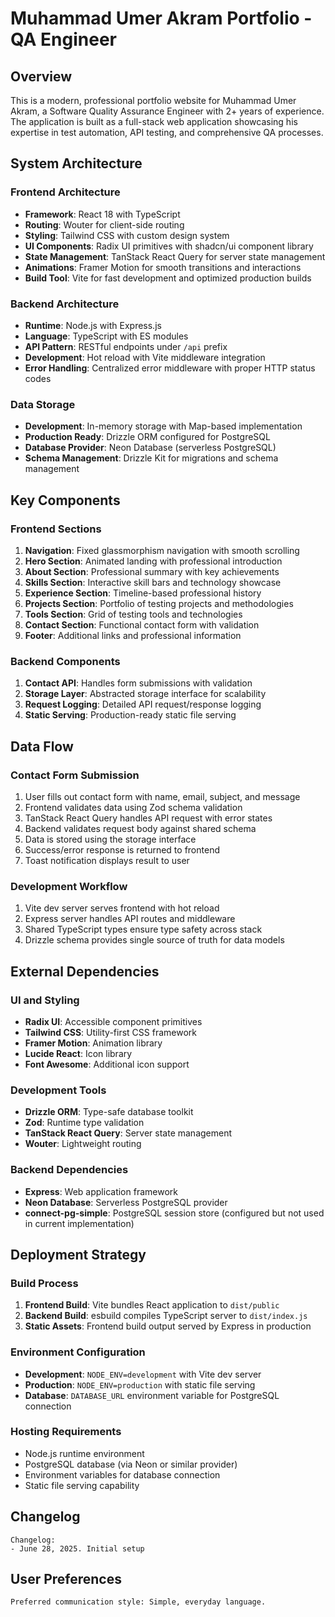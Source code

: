 # Muhammad Umer Akram Portfolio - QA Engineer

## Overview

This is a modern, professional portfolio website for Muhammad Umer Akram, a Software Quality Assurance Engineer with 2+ years of experience. The application is built as a full-stack web application showcasing his expertise in test automation, API testing, and comprehensive QA processes.

## System Architecture

### Frontend Architecture
- **Framework**: React 18 with TypeScript
- **Routing**: Wouter for client-side routing
- **Styling**: Tailwind CSS with custom design system
- **UI Components**: Radix UI primitives with shadcn/ui component library
- **State Management**: TanStack React Query for server state management
- **Animations**: Framer Motion for smooth transitions and interactions
- **Build Tool**: Vite for fast development and optimized production builds

### Backend Architecture
- **Runtime**: Node.js with Express.js
- **Language**: TypeScript with ES modules
- **API Pattern**: RESTful endpoints under `/api` prefix
- **Development**: Hot reload with Vite middleware integration
- **Error Handling**: Centralized error middleware with proper HTTP status codes

### Data Storage
- **Development**: In-memory storage with Map-based implementation
- **Production Ready**: Drizzle ORM configured for PostgreSQL
- **Database Provider**: Neon Database (serverless PostgreSQL)
- **Schema Management**: Drizzle Kit for migrations and schema management

## Key Components

### Frontend Sections
1. **Navigation**: Fixed glassmorphism navigation with smooth scrolling
2. **Hero Section**: Animated landing with professional introduction
3. **About Section**: Professional summary with key achievements
4. **Skills Section**: Interactive skill bars and technology showcase
5. **Experience Section**: Timeline-based professional history
6. **Projects Section**: Portfolio of testing projects and methodologies
7. **Tools Section**: Grid of testing tools and technologies
8. **Contact Section**: Functional contact form with validation
9. **Footer**: Additional links and professional information

### Backend Components
1. **Contact API**: Handles form submissions with validation
2. **Storage Layer**: Abstracted storage interface for scalability
3. **Request Logging**: Detailed API request/response logging
4. **Static Serving**: Production-ready static file serving

## Data Flow

### Contact Form Submission
1. User fills out contact form with name, email, subject, and message
2. Frontend validates data using Zod schema validation
3. TanStack React Query handles API request with error states
4. Backend validates request body against shared schema
5. Data is stored using the storage interface
6. Success/error response is returned to frontend
7. Toast notification displays result to user

### Development Workflow
1. Vite dev server serves frontend with hot reload
2. Express server handles API routes and middleware
3. Shared TypeScript types ensure type safety across stack
4. Drizzle schema provides single source of truth for data models

## External Dependencies

### UI and Styling
- **Radix UI**: Accessible component primitives
- **Tailwind CSS**: Utility-first CSS framework
- **Framer Motion**: Animation library
- **Lucide React**: Icon library
- **Font Awesome**: Additional icon support

### Development Tools
- **Drizzle ORM**: Type-safe database toolkit
- **Zod**: Runtime type validation
- **TanStack React Query**: Server state management
- **Wouter**: Lightweight routing

### Backend Dependencies
- **Express**: Web application framework
- **Neon Database**: Serverless PostgreSQL provider
- **connect-pg-simple**: PostgreSQL session store (configured but not used in current implementation)

## Deployment Strategy

### Build Process
1. **Frontend Build**: Vite bundles React application to `dist/public`
2. **Backend Build**: esbuild compiles TypeScript server to `dist/index.js`
3. **Static Assets**: Frontend build output served by Express in production

### Environment Configuration
- **Development**: `NODE_ENV=development` with Vite dev server
- **Production**: `NODE_ENV=production` with static file serving
- **Database**: `DATABASE_URL` environment variable for PostgreSQL connection

### Hosting Requirements
- Node.js runtime environment
- PostgreSQL database (via Neon or similar provider)
- Environment variables for database connection
- Static file serving capability

## Changelog

```
Changelog:
- June 28, 2025. Initial setup
```

## User Preferences

```
Preferred communication style: Simple, everyday language.
```